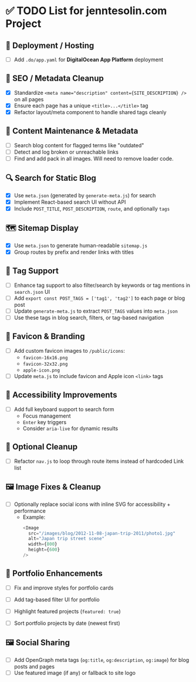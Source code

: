 # ✅ TODO List for jenntesolin.com Project

## 🔧 Deployment / Hosting
- [ ] Add `.do/app.yaml` for **DigitalOcean App Platform** deployment

## 🧠 SEO / Metadata Cleanup
- [x] Standardize `<meta name="description" content={SITE_DESCRIPTION} />` on all pages
- [x] Ensure each page has a unique `<title>...</title>` tag
- [x] Refactor layout/meta component to handle shared tags cleanly

## 📝 Content Maintenance & Metadata
- [ ] Search blog content for flagged terms like "outdated"
- [ ] Detect and log broken or unreachable links
- [ ] Find and add pack in all images. Will need to remove loader code.

## 🔍 Search for Static Blog
- [x] Use `meta.json` (generated by `generate-meta.js`) for search
- [x] Implement React-based search UI without API
- [x] Include `POST_TITLE`, `POST_DESCRIPTION`, `route`, and optionally `tags`

## 🗺️ Sitemap Display
- [x] Use `meta.json` to generate human-readable `sitemap.js`
- [x] Group routes by prefix and render links with titles

## 🧠 Tag Support
- [ ] Enhance tag support to also filter/search by keywords or tag mentions in `search.json` UI
- [ ] Add `export const POST_TAGS = ['tag1', 'tag2']` to each page or blog post
- [ ] Update `generate-meta.js` to extract `POST_TAGS` values into `meta.json`
- [ ] Use these tags in blog search, filters, or tag-based navigation

## 🧾 Favicon & Branding
- [ ] Add custom favicon images to `/public/icons`:
  - `favicon-16x16.png`
  - `favicon-32x32.png`
  - `apple-icon.png`
- [ ] Update `meta.js` to include favicon and Apple icon `<link>` tags

## 🎹 Accessibility Improvements

- [ ] Add full keyboard support to search form
  - Focus management
  - `Enter` key triggers
  - Consider `aria-live` for dynamic results

## 🧼 Optional Cleanup

- [ ] Refactor `nav.js` to loop through route items instead of hardcoded Link list

## 🖼️ Image Fixes & Cleanup
- [ ] Optionally replace social icons with inline SVG for accessibility + performance
  - Example: 
    ```js
    <Image
      src="/images/blog/2012-11-08-japan-trip-2011/photo1.jpg"
      alt="Japan trip street scene"
      width={800}
      height={600}
    />
    ```

## 💼 Portfolio Enhancements

- [ ] Fix and improve styles for portfolio cards
- [ ] Add tag-based filter UI for portfolio
- [ ] Highlight featured projects (`featured: true`)
- [ ] Sort portfolio projects by date (newest first)


## 🖼️ Social Sharing

- [ ] Add OpenGraph meta tags (`og:title`, `og:description`, `og:image`) for blog posts and pages
- [ ] Use featured image (if any) or fallback to site logo